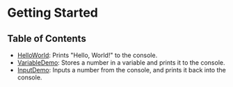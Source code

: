 # Getting Started

## Table of Contents

- [HelloWorld](https://github.com/PolybitRockzz/beginner-java-programs/blob/main/Getting%20Started/HelloWorld.java): Prints "Hello, World!" to the console.
- [VariableDemo](https://github.com/PolybitRockzz/beginner-java-programs/blob/main/Getting%20Started/VariableDemo.java): Stores a number in a variable and prints it to the console.
- [InputDemo](https://github.com/PolybitRockzz/beginner-java-programs/blob/main/Getting%20Started/InputDemo.java): Inputs a number from the console, and prints it back into the console.